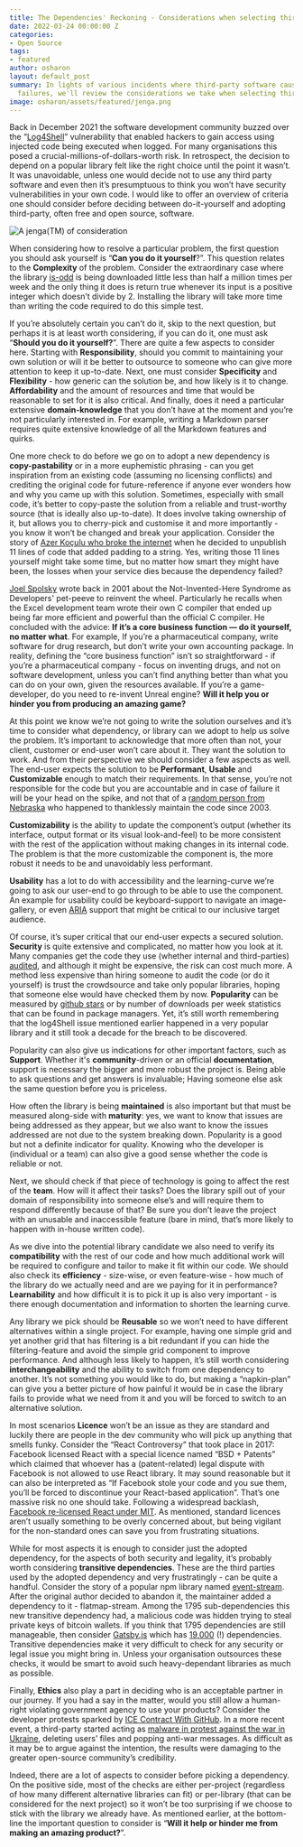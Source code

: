 ```yaml
---
title: The Dependencies' Reckoning - Considerations when selecting third-party software
date: 2022-03-24 00:00:00 Z
categories:
- Open Source
tags:
- featured
author: osharon
layout: default_post
summary: In lights of various incidents where third-party software caused numerous
  failures, we'll review the considerations we take when selecting third-party software.
image: osharon/assets/featured/jenga.png
---
```


Back in December 2021 the software development community buzzed over the “[Log4Shell](https://nakedsecurity.sophos.com/2021/12/13/log4shell-explained-how-it-works-why-you-need-to-know-and-how-to-fix-it/)” vulnerability that enabled hackers to gain access using injected code being executed when logged. For many organisations this posed a crucial-millions-of-dollars-worth risk. In retrospect, the decision to depend on a popular library felt like the right choice until the point it wasn’t. It was unavoidable, unless one would decide not to use any third party software and even then it’s presumptuous to think you won’t have security vulnerabilities in your own code. I would like to offer an overview of criteria one should consider before deciding between do-it-yourself and adopting third-party, often free and open source, software.

<img src="{{site.baseurl}}/osharon/assets/featured/jenga.png" alt="A jenga(TM) of consideration"/>

When considering how to resolve a particular problem, the first question you should ask yourself is “**Can you do it yourself**?”. This question relates to the **Complexity** of the problem. Consider the extraordinary case where the library [is-odd](https://www.npmjs.com/package/is-odd) is being downloaded little less than half a million times per week and the only thing it does is return true whenever its input is a positive integer which doesn’t divide by 2. Installing the library will take more time than writing the code required to do this simple test.

If you’re absolutely certain you can’t do it, skip to the next question, but perhaps it is at least worth considering, if you can do it, one must ask “**Should you do it yourself?**”. There are quite a few aspects to consider here. Starting with **Responsibility**, should you commit to maintaining your own solution or will it be better to outsource to someone who can give more attention to keep it up-to-date. Next, one must consider **Specificity** and **Flexibility** - how generic can the solution be, and how likely is it to change. **Affordability** and the amount of resources and time that would be reasonable to set for it is also critical. And finally, does it need a particular extensive **domain-knowledge** that you don’t have at the moment and you’re not particularly interested in. For example, writing a Markdown parser requires quite extensive knowledge of all the Markdown features and quirks.

One more check to do before we go on to adopt a new dependency is **copy-pastability** or in a more euphemistic phrasing - can you get inspiration from an existing code (assuming no licensing conflicts) and crediting the original code for future-reference if anyone ever wonders how and why you came up with this solution. Sometimes, especially with small code, it’s better to copy-paste the solution from a reliable and trust-worthy source (that is ideally also up-to-date). It does involve taking ownership of it, but allows you to cherry-pick and customise it and more importantly - you know it won’t be changed and break your application. Consider the story of [Azer Koçulu who broke the internet](https://www.theregister.com/2016/03/23/npm_left_pad_chaos/) when he decided to unpublish 11 lines of code that added padding to a string. Yes, writing those 11 lines yourself might take some time, but no matter how smart they might have been, the losses when your service dies because the dependency failed?

[Joel Spolsky](https://www.joelonsoftware.com/2001/10/14/in-defense-of-not-invented-here-syndrome/) wrote back in 2001 about the Not-Invented-Here Syndrome as Developers' pet-peeve to reinvent the wheel. Particularly he recalls when the Excel development team wrote their own C compiler that ended up being far more efficient and powerful than the official C compiler. He concluded with the advice: **If it’s a core business function — do it yourself, no matter what**. For example, If you’re a pharmaceutical company, write software for drug research, but don’t write your own accounting package. In reality, defining the “core business function” isn’t so straightforward - if you’re a pharmaceutical company - focus on inventing drugs, and not on software development, unless you can’t find anything better than what you can do on your own, given the resources available. If you’re a game-developer, do you need to re-invent Unreal engine? **Will it help you or hinder you from producing an amazing game?**

At this point we know we’re not going to write the solution ourselves and it’s time to consider what dependency, or library can we adopt to help us solve the problem. It’s important to acknowledge that more often than not, your client, customer or end-user won’t care about it. They want the solution to work. And from their perspective we should consider a few aspects as well. The end-user expects the solution to be **Performant**, **Usable** and **Customizable** enough to match their requirements. In that sense, you’re not responsible for the code but you are accountable and in case of failure it will be your head on the spike, and not that of a [random person from Nebraska](https://xkcd.com/2347/) who happened to thanklessly maintain the code since 2003.

**Customizability** is the ability to update the component’s output (whether its interface, output format or its visual look-and-feel) to be more consistent with the rest of the application without making changes in its internal code. The problem is that the more customizable the component is, the more robust it needs to be and unavoidably less performant.

**Usability** has a lot to do with accessibility and the learning-curve we’re going to ask our user-end to go through to be able to use the component. An example for usability could be keyboard-support to navigate an image-gallery, or even [ARIA](https://developers.google.com/web/fundamentals/accessibility/semantics-aria/) support that might be critical to our inclusive target audience.

Of course, it’s super critical that our end-user expects a secured solution. **Security** is quite extensive and complicated, no matter how you look at it. Many companies get the code they use (whether internal and third-parties) [audited](https://www.codementor.io/learn-programming/performing-security-audit-for-your-code-the-basics), and although it might be expensive, the risk can cost much more. A method less expensive than hiring someone to audit the code (or do it yourself) is trust the crowdsource and take only popular libraries, hoping that someone else would have checked them by now. **Popularity** can be measured by [github stars](https://gitstar-ranking.com/) or by number of downloads per week statistics that can be found in package managers. Yet, it’s still worth remembering that the log4Shell issue mentioned earlier happened in a very popular library and it still took a decade for the breach to be discovered.

Popularity can also give us indications for other important factors, such as **Support**. Whether it's **community**-driven or an official **documentation**, support is necessary the bigger and more robust the project is. Being able to ask questions and get answers is invaluable; Having someone else ask the same question before you is priceless.

How often the library is being **maintained** is also important but that must be measured along-side with **maturity**: yes, we want to know that issues are being addressed as they appear, but we also want to know the issues addressed are not due to the system breaking down. Popularity is a good but not a definite indicator for quality. Knowing who the developer is (individual or a team) can also give a good sense whether the code is reliable or not.

Next, we should check if that piece of technology is going to affect the rest of the **team**. How will it affect their tasks? Does the library spill out of your domain of responsibility into someone else’s and will require them to respond differently because of that? Be sure you don’t leave the project with an unusable and inaccessible feature (bare in mind, that’s more likely to happen with in-house written code).

As we dive into the potential library candidate we also need to verify its **compatibility** with the rest of our code and how much additional work will be required to configure and tailor to make it fit within our code. We should also check its **efficiency** - size-wise, or even feature-wise - how much of the library do we actually need and are we paying for it in performance? **Learnability** and how difficult it is to pick it up is also very important - is there enough documentation and information to shorten the learning curve.

Any library we pick should be **Reusable** so we won’t need to have different alternatives within a single project. For example, having one simple grid and yet another grid that has filtering is a bit redundant if you can hide the filtering-feature and avoid the simple grid component to improve performance. And although less likely to happen, it’s still worth considering **interchangeability** and the ability to switch from one dependency to another. It’s not something you would like to do, but making a “napkin-plan” can give you a better picture of how painful it would be in case the library fails to provide what we need from it and you will be forced to switch to an alternative solution.

In most scenarios **Licence** won’t be an issue as they are standard and luckily there are people in the dev community who will pick up anything that smells funky. Consider the “React Controversy” that took place in 2017: Facebook licensed React with a special licence named “BSD + Patents” which claimed that whoever has a (patent-related) legal dispute with Facebook is not allowed to use React library. It may sound reasonable but it can also be interpreted as “If Facebook stole your code and you sue them, you’ll be forced to discontinue your React-based application”. That’s one massive risk no one should take. Following a widespread backlash, [Facebook re-licensed React under MIT](https://thenextweb.com/news/facebook-re-licenses-react-mit-license-developer-backlash). As mentioned, standard licences aren’t usually something to be overly concerned about, but being vigilant for the non-standard ones can save you from frustrating situations.

While for most aspects it is enough to consider just the adopted dependency, for the aspects of both security and legality, it’s probably worth considering **transitive dependencies**. These are the third parties used by the adopted dependency and very frustratingly - can be quite a handful. Consider the story of a popular npm library named [event-stream](https://javascript.plainenglish.io/the-biggest-scandals-of-npm-d739c11a2406). After the original author decided to abandon it, the maintainer added a dependency to it - flatmap-stream. Among the 1795 sub-dependencies this new transitive dependency had, a malicious code was hidden trying to steal private keys of bitcoin wallets. If you think that 1795 dependencies are still manageable, then consider [Gatsby.js](https://npm.anvaka.com/#/view/2d/gatsby) which has [19,000](https://blog.appsignal.com/2020/04/09/ride-down-the-javascript-dependency-hell.html) (!) dependencies. Transitive dependencies make it very difficult to check for any security or legal issue you might bring in. Unless your organisation outsources these checks, it would be smart to avoid such heavy-dependant libraries as much as possible.

Finally, **Ethics** also play a part in deciding who is an acceptable partner in our journey. If you had a say in the matter, would you still allow a human-right violating government agency to use your products? Consider the developer protests sparked by [ICE Contract With GitHub](https://www.theatlantic.com/technology/archive/2020/01/ice-contract-github-sparks-developer-protests/604339/). In a more recent event, a third-party started acting as [malware in protest against the war in Ukraine](https://www.bleepingcomputer.com/news/security/big-sabotage-famous-npm-package-deletes-files-to-protest-ukraine-war/), deleting users’ files and popping anti-war messages. As difficult as it may be to argue against the intention, the results were damaging to the greater open-source community’s credibility.

Indeed, there are a lot of aspects to consider before picking a dependency. On the positive side, most of the checks are either per-project (regardless of how many different alternative libraries can fit) or per-library (that can be considered for the next project) so it won’t be too surprising if we choose to stick with the library we already have. As mentioned earlier, at the bottom-line the important question to consider is “**Will it help or hinder me from making an amazing product?**”.
